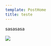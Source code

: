 ```yaml
---
template: PostHome
title: teste
---
```

sasasasa

![](https://ucarecdn.com/0cd6eb78-862d-4c63-bc26-49d9a8eac52e/)